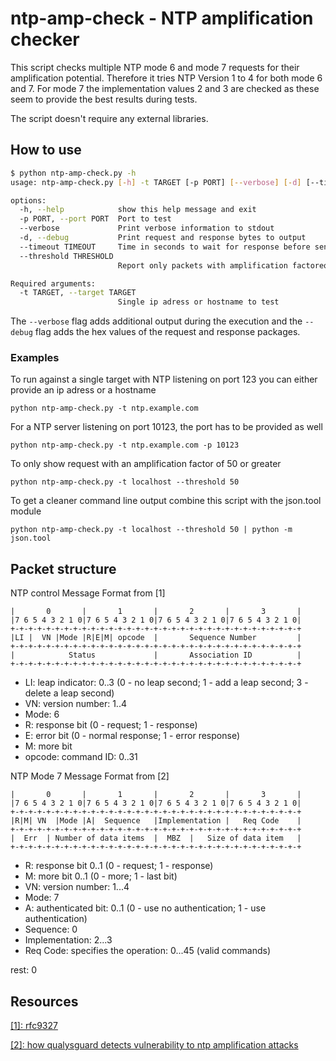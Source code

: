 # ntp-amp-check - NTP amplification checker
This script checks multiple NTP mode 6 and mode 7 requests for their
amplification potential.
Therefore it tries NTP Version 1 to 4 for both mode 6 and 7.
For mode 7 the implementation values 2 and 3 are checked as these seem to
provide the best results during tests.

The script doesn't require any external libraries.

## How to use
```sh
$ python ntp-amp-check.py -h
usage: ntp-amp-check.py [-h] -t TARGET [-p PORT] [--verbose] [-d] [--timeout TIMEOUT] [--threshold THRESHOLD]

options:
  -h, --help            show this help message and exit
  -p PORT, --port PORT  Port to test
  --verbose             Print verbose information to stdout
  -d, --debug           Print request and response bytes to output
  --timeout TIMEOUT     Time in seconds to wait for response before sending next request. Default 2
  --threshold THRESHOLD
                        Report only packets with amplification factorequal or greater to the provided value. Default10

Required arguments:
  -t TARGET, --target TARGET
                        Single ip adress or hostname to test
```

The `--verbose` flag adds additional output during the execution and the
`--debug` flag adds the hex values of the request and response packages.

### Examples
To run against a single target with NTP listening on port 123 you can either provide an ip adress or a hostname

```
python ntp-amp-check.py -t ntp.example.com
```

For a NTP server listening on port 10123, the port has to be provided as well
```
python ntp-amp-check.py -t ntp.example.com -p 10123
```

To only show request with an amplification factor of 50 or greater
```
python ntp-amp-check.py -t localhost --threshold 50
```

To get a cleaner command line output combine this script with the json.tool
module
```
python ntp-amp-check.py -t localhost --threshold 50 | python -m json.tool
```

## Packet structure

NTP control Message Format
from [1]
```
|       0       |       1       |       2       |       3       |
|7 6 5 4 3 2 1 0|7 6 5 4 3 2 1 0|7 6 5 4 3 2 1 0|7 6 5 4 3 2 1 0|
+-+-+-+-+-+-+-+-+-+-+-+-+-+-+-+-+-+-+-+-+-+-+-+-+-+-+-+-+-+-+-+-+
|LI |  VN |Mode |R|E|M| opcode  |       Sequence Number         |
+-+-+-+-+-+-+-+-+-+-+-+-+-+-+-+-+-+-+-+-+-+-+-+-+-+-+-+-+-+-+-+-+
|            Status             |       Association ID          |
+-+-+-+-+-+-+-+-+-+-+-+-+-+-+-+-+-+-+-+-+-+-+-+-+-+-+-+-+-+-+-+-+
```

- LI: leap indicator: 0..3 (0 - no leap second; 1 - add a leap second; 3 - delete a leap second)
- VN: version number: 1..4
- Mode: 6
- R: response bit (0 - request; 1 - response)
- E: error bit (0 - normal response; 1 - error response)
- M: more bit
- opcode: command ID: 0..31


NTP Mode 7 Message Format
from [2]
```
|       0       |       1       |       2       |       3       |
|7 6 5 4 3 2 1 0|7 6 5 4 3 2 1 0|7 6 5 4 3 2 1 0|7 6 5 4 3 2 1 0|
+-+-+-+-+-+-+-+-+-+-+-+-+-+-+-+-+-+-+-+-+-+-+-+-+-+-+-+-+-+-+-+-+
|R|M| VN  |Mode |A|  Sequence   |Implementation |   Req Code    |
+-+-+-+-+-+-+-+-+-+-+-+-+-+-+-+-+-+-+-+-+-+-+-+-+-+-+-+-+-+-+-+-+
|  Err  | Number of data items  |  MBZ  |   Size of data item   |
+-+-+-+-+-+-+-+-+-+-+-+-+-+-+-+-+-+-+-+-+-+-+-+-+-+-+-+-+-+-+-+-+
```

- R: response bit 0..1 (0 - request; 1 - response)
- M: more bit 0..1 (0 - more; 1 - last bit)
- VN: version number: 1...4
- Mode: 7
- A: authenticated bit: 0..1 (0 - use no authentication; 1 - use authentication)
- Sequence: 0
- Implementation: 2...3
- Req Code: specifies the operation: 0...45 (valid commands)

rest: 0

## Resources

[[1]: rfc9327](https://datatracker.ietf.org/doc/html/rfc9327#section-2)

[[2]: how qualysguard detects vulnerability to ntp amplification attacks](
https://blog.qualys.com/vulnerabilities-threat-research/2014/01/21/how-qualysguard-detects-vulnerability-to-ntp-amplification-attacks
)
